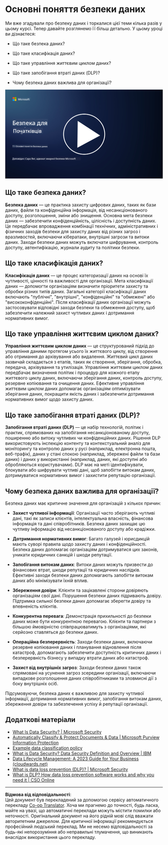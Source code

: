 <!--
CO_OP_TRANSLATOR_METADATA:
{
  "original_hash": "9703868f41dcddd5a98dea9ea6fcd94d",
  "translation_date": "2025-09-03T20:41:59+00:00",
  "source_file": "7.1 Data security key concepts.md",
  "language_code": "uk"
}
-->
# Основні поняття безпеки даних

Ми вже згадували про безпеку даних і торкалися цієї теми кілька разів у цьому курсі. Тепер давайте розглянемо її більш детально. У цьому уроці ви дізнаєтеся:

- Що таке безпека даних?

- Що таке класифікація даних?

- Що таке управління життєвим циклом даних?

- Що таке запобігання втраті даних (DLP)?

- Чому безпека даних важлива для організації?

[![Дивитися відео](../../translated_images/7-1_placeholder.bcb1e7fdcef8c20be3172dc8b3b11f417cad164e7481b76f8a3bca4f853e1016.uk.png)](https://learn-video.azurefd.net/vod/player?id=ace39247-1690-45fb-8f99-985abcb8e423)

## Що таке безпека даних?

**Безпека даних** — це практика захисту цифрових даних, таких як бази даних, файли та конфіденційна інформація, від несанкціонованого доступу, розголошення, зміни або знищення. Основна мета безпеки даних — забезпечити конфіденційність, цілісність і доступність даних. Це передбачає впровадження комбінації технічних, адміністративних і фізичних заходів безпеки для захисту даних від різних загроз і вразливостей, включаючи кібератаки, внутрішні загрози та витоки даних. Заходи безпеки даних можуть включати шифрування, контроль доступу, автентифікацію, журнали аудиту та політики безпеки.

## Що таке класифікація даних?

**Класифікація даних** — це процес категоризації даних на основі їх чутливості, цінності та важливості для організації. Мета класифікації даних — допомогти організаціям визначити пріоритети захисту та обробки різних типів даних. Загальні категорії класифікації даних включають "публічні", "внутрішні", "конфіденційні" та "обмежені" або "висококонфіденційні". Після класифікації даних організації можуть застосовувати відповідні заходи безпеки та обмеження доступу, щоб забезпечити належний захист чутливих даних і дотримання нормативних вимог.

## Що таке управління життєвим циклом даних?

**Управління життєвим циклом даних** — це структурований підхід до управління даними протягом усього їх життєвого циклу, від створення або отримання до архівування або видалення. Життєвий цикл даних зазвичай складається з етапів, таких як створення, зберігання, обробка, передача, архівування та утилізація. Управління життєвим циклом даних передбачає визначення політик і процедур для кожного етапу життєвого циклу даних, включаючи зберігання даних, контроль доступу, резервне копіювання та очищення даних. Ефективне управління життєвим циклом даних допомагає організаціям оптимізувати зберігання даних, покращити якість даних і забезпечити дотримання нормативних вимог щодо захисту даних.

## Що таке запобігання втраті даних (DLP)?

**Запобігання втраті даних (DLP)** — це набір технологій, політик і практик, спрямованих на запобігання несанкціонованому доступу, поширенню або витоку чутливих чи конфіденційних даних. Рішення DLP використовують інспекцію контенту та контекстуальний аналіз для моніторингу та контролю даних у русі (наприклад, електронна пошта, веб-трафік), даних у стані спокою (наприклад, збережені файли та бази даних) і даних у використанні (наприклад, даних, які доступні або обробляються користувачами). DLP має на меті ідентифікувати, блокувати або шифрувати чутливі дані, щоб запобігти витокам даних, дотримуватися нормативних вимог і захистити репутацію організації.

## Чому безпека даних важлива для організації?

Безпека даних має критичне значення для організацій з кількох причин:

- **Захист чутливої інформації**: Організації часто зберігають чутливі дані, такі як записи клієнтів, інтелектуальна власність, фінансова інформація та дані співробітників. Безпека даних захищає цю чутливу інформацію від несанкціонованого доступу або крадіжки.

- **Дотримання нормативних вимог**: Багато галузей і юрисдикцій мають суворі правила щодо захисту даних і конфіденційності. Безпека даних допомагає організаціям дотримуватися цих законів, уникати юридичних санкцій і шкоди репутації.

- **Запобігання витокам даних**: Витоки даних можуть призвести до фінансових втрат, шкоди репутації та юридичних наслідків. Ефективні заходи безпеки даних допомагають запобігти витокам даних або мінімізувати їхній вплив.

- **Збереження довіри**: Клієнти та зацікавлені сторони довіряють організаціям свої дані. Порушення безпеки даних підривають довіру. Підтримка сильної безпеки даних допомагає зберегти довіру та впевненість клієнтів.

- **Конкурентна перевага**: Демонстрація прихильності до безпеки даних може бути конкурентною перевагою. Клієнти та партнери з більшою ймовірністю співпрацюватимуть з організаціями, які серйозно ставляться до безпеки даних.

- **Операційна безперервність**: Заходи безпеки даних, включаючи резервне копіювання даних і планування відновлення після катастроф, допомагають забезпечити доступність критичних даних і безперервність бізнесу у випадку втрати даних або катастроф.

- **Захист від внутрішніх загроз**: Заходи безпеки даних також спрямовані на усунення загроз зсередини організації, включаючи випадкове розголошення даних співробітниками та зловмисні дії з боку внутрішніх осіб.

Підсумовуючи, безпека даних є важливою для захисту чутливої інформації, дотримання нормативних вимог, запобігання витокам даних, збереження довіри та забезпечення успіху й репутації організації.

## Додаткові матеріали

- [What Is Data Security? | Microsoft Security](https://www.microsoft.com/en-au/security/business/security-101/what-is-data-security?WT.mc_id=academic-96948-sayoung)
- [Automatically Classify & Protect Documents & Data | Microsoft Purview Information Protection](https://youtu.be/v8LqmzBUaOo)
- [Example data classification policy](https://www.cmu.edu/data/guidelines/data-classification.html)
- [What is Data Security? Data Security Definition and Overview | IBM](https://www.ibm.com/topics/data-security)
- [Data Lifecycle Management: A 2023 Guide for Your Business (cloudwards.net)](https://www.cloudwards.net/data-lifecycle-management/)
- [What is data loss prevention (DLP)? | Microsoft Security](https://www.microsoft.com/security/business/security-101/what-is-data-loss-prevention-dlp?WT.mc_id=academic-96948-sayoung)
- [What is DLP? How data loss prevention software works and why you need it | CSO Online](https://www.csoonline.com/article/569559/what-is-dlp-how-data-loss-prevention-software-works-and-why-you-need-it.html)

---

**Відмова від відповідальності**:  
Цей документ був перекладений за допомогою сервісу автоматичного перекладу [Co-op Translator](https://github.com/Azure/co-op-translator). Хоча ми прагнемо до точності, будь ласка, майте на увазі, що автоматичні переклади можуть містити помилки або неточності. Оригінальний документ на його рідній мові слід вважати авторитетним джерелом. Для критичної інформації рекомендується професійний людський переклад. Ми не несемо відповідальності за будь-які непорозуміння або неправильні тлумачення, що виникають внаслідок використання цього перекладу.